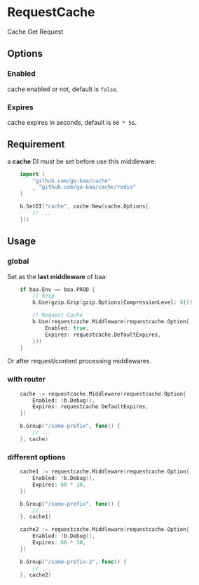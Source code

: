 # RequestCache
Cache Get Request

## Options

### Enabled

cache enabled or not, default is `false`.

### Expires

cache expires in seconds, default is `60 * 5`s.

## Requirement

a **cache** DI must be set before use this middleware:

```go
	import (
		"github.com/go-baa/cache"
		_ "github.com/go-baa/cache/redis"
	)

	b.SetDI("cache", cache.New(cache.Options{
		// ...
	}))
```

## Usage

### global
Set as the **last middleware** of baa:
```go
	if baa.Env == baa.PROD {
		// Gzip
		b.Use(gzip.Gzip(gzip.Options{CompressionLevel: 4}))

		// Request Cache
		b.Use(requestcache.Middleware(requestcache.Option{
			Enabled: true,
			Expires: requestcache.DefaultExpires,
		}))
	}
```
Or after request/content processing middlewares.

### with router

```go
	cache := requestcache.Middleware(requestcache.Option{
		Enabled: !b.Debug(),
		Expires: requestcache.DefaultExpires,
	})

	b.Group("/some-prefix", func() {
		// ...
	}, cache)
```

### different options

```go
	cache1 := requestcache.Middleware(requestcache.Option{
		Enabled: !b.Debug(),
		Expires: 60 * 10,
	})

	b.Group("/some-prefix", func() {
		// ...
	}, cache1)

	cache2 := requestcache.Middleware(requestcache.Option{
		Enabled: !b.Debug(),
		Expires: 60 * 30,
	})

	b.Group("/some-prefix-2", func() {
		// ...
	}, cache2)
```